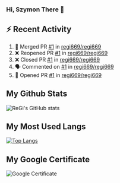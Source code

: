 ### Hi, Szymon There 👋

## ⚡ Recent Activity
<!--START_SECTION:activity-->
1. 🎉 Merged PR [#1](https://github.com/regi669/regi669/pull/1) in [regi669/regi669](https://github.com/regi669/regi669)
2. ❌ Reopened PR [#1](https://github.com/regi669/regi669/pull/1) in [regi669/regi669](https://github.com/regi669/regi669)
3. ❌ Closed PR [#1](https://github.com/regi669/regi669/pull/1) in [regi669/regi669](https://github.com/regi669/regi669)
4. 🗣 Commented on [#1](https://github.com/regi669/regi669/issues/1) in [regi669/regi669](https://github.com/regi669/regi669)
5. 💪 Opened PR [#1](https://github.com/regi669/regi669/pull/1) in [regi669/regi669](https://github.com/regi669/regi669)
<!--END_SECTION:activity-->

## My Github Stats
![ReGi's GitHub stats](https://github-readme-stats.vercel.app/api?username=regi669&show_icons=true&theme=dracula)

## My Most Used Langs
[![Top Langs](https://github-readme-stats.vercel.app/api/top-langs/?username=regi669&theme=dracula)](https://github.com/anuraghazra/github-readme-stats)

## My Google Certificate
![Google Certificate](https://api.accredible.com/v1/frontend/credential_website_embed_image/certificate/45373587)

